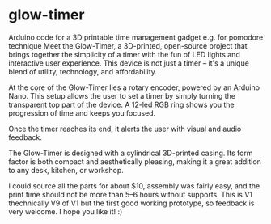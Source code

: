 # glow-timer
Arduino code for a 3D printable time management gadget e.g. for pomodore technique
Meet the Glow-Timer, a 3D-printed, open-source project that brings together the simplicity of a timer with the fun of LED lights and interactive user experience. This device is not just a timer – it's a unique blend of utility, technology, and affordability.

At the core of the Glow-Timer lies a rotary encoder, powered by an Arduino Nano. This setup allows the user to set a timer by simply turning the transparent top part of the device. A 12-led RGB ring shows you the progression of time and keeps you focused.

Once the timer reaches its end, it alerts the user with visual and audio feedback.

The Glow-Timer is designed with a cylindrical 3D-printed casing. Its form factor is both compact and aesthetically pleasing, making it a great addition to any desk, kitchen, or workshop.

I could source all the parts for about $10, assembly was fairly easy, and the print time should not be more than 5–6 hours without supports. This is V1 thechnically V9 of V1 but the first good working prototype, so feedback is very welcome. I hope you like it! :)
